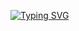
<a href="https://git.io/typing-svg"><img src="https://readme-typing-svg.herokuapp.com?font=Fira+Code&duration=4963&pause=935&width=435&lines=H%C4%B0+%2C+I+AM+KHAN;%C4%B0+AM+FRONTEND+DEVELOPER" alt="Typing SVG" /></a>
